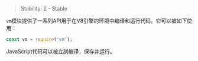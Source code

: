 
> Stability: 2 - Stable

<!--name=vm-->

`vm`模块提供了一系列API用于在V8引擎的环境中编译和运行代码。它可以被如下使用：

```js
const vm = require('vm');
```

JavaScript代码可以被立刻编译，保存并运行。

